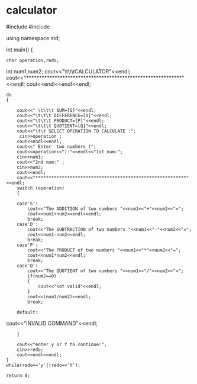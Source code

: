 # calculator

#include<iostream>
#include<cmath>
 
using namespace std;
 
int main()
{
    
    char operation,redo;
  int num1,num2;
    cout<<"\t\t\tCALCULATOR"<<endl;
    cout<<"************************************************************"<<endl;
    cout<<endl<<endl<<endl;

    do
    {
 
        cout<<" \t\t\t SUM=[S]"<<endl;
        cout<<"\t\t\t DIFFERENCE=[D]"<<endl;
        cout<<"\t\t\t PRODUCT=[P]"<<endl;
        cout<<"\t\t\t QUOTIENT=[Q]"<<endl;
        cout<<"\t\t SELECT OPERATION TO CALCULATE :";
         cin>>operation ;
        cout<<endl<<endl;
        cout<<" Enter  two numbers (";
        cout<<operation<<"):"<<endl<<"1st num:";
        cin>>num1;
        cout<<"2nd num:" ;
        cin>>num2;
        cout<<endl;
        cout<<"*********************************************************"<<endl;
        switch (operation)
        {
    
        case'S':
            cout<<"The ADDITION of two numbers "<<num1<<"+"<<num2<<"=";
            cout<<num1+num2<<endl<<endl;
            break;
        case'D':
            cout<<"The SUBTRACTION of two numbers "<<num1<<"-"<<num2<<"=";
            cout<<num1-num2<<endl;
            break;
        case'P':
            cout<<"The PRODUCT of two numbers "<<num1<<"*"<<num2<<"=";
            cout<<num1*num2<<endl;
            break;
        case'Q':
            cout<<"The QUOTIENT of two numbers "<<num1<<"/"<<num2<<"=";
            if(num2==0)
            {
                cout<<"not valid"<<endl;
            }
            cout<<(num1/num2)<<endl;
            break;
            
        default:
  cout<<"INVALID              COMMAND"<<endl;
 
        }
        
        cout<<"enter y or Y to continue:";
        cin>>redo;
        cout<<endl<<endl;
    }
    while(redo=='y'||redo=='Y');
 
    return 0;
 
